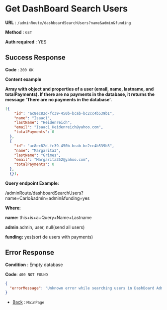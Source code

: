 # Get DashBoard Search Users

**URL** : `/adminRoute/dashboardSearchUsers?name&admin&funding`

**Method** : `GET`

**Auth required** : YES

## Success Response

**Code** : `200 OK`

**Content example**

**Array with object and properties of a user (email, name, lastname, and totalPayments). If there are no payments in the database, it returns the message 'There are no payments in the database'.**

```json
[{
    "id": "ac8ec82d-fc39-450b-bcab-bc2cc4b539b1",
    "name": "Isaac1",
    "lastName": "Heidenreich",
    "email": "Isaac1_Heidenreich@yahoo.com",
    "totalPayments": 0
  },
  {
    "id": "ac8ec82d-fc39-450b-bcab-bc2cc4b539b3",
    "name": "Margarita3",
    "lastName": "Grimes",
    "email": "Margarita352@yahoo.com",
    "totalPayments": 0
  },
  {}],
```
**Query endpoint Example:** 

/adminRoute/dashboardSearchUsers?name=Carlo&admin=admin&funding=yes

**Where:**

**name:** this+is+a+Query+Name+Lastname

**admin** admin, user, null(send all users)

**funding:** yes(sort de users with payments)

## Error Response

**Condition** : Empty database

**Code**: `400 NOT FOUND`

```json
{
  "errorMessage": "Unknown error while searching users in DashBoard Admin"
}
```

- [Back](../../readme.md) : `MainPage`